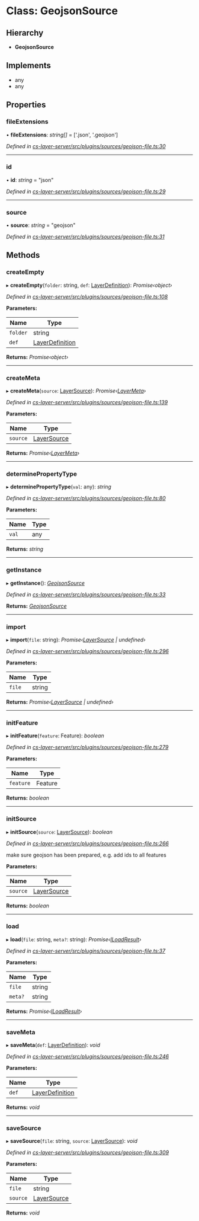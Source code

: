 # Class: GeojsonSource

## Hierarchy

* **GeojsonSource**

## Implements

* any
* any

## Properties

###  fileExtensions

• **fileExtensions**: *string[]* =  ['.json', '.geojson']

*Defined in [cs-layer-server/src/plugins/sources/geojson-file.ts:30](https://github.com/RichardHovenkamp/csnext/blob/eefa977/packages/cs-layer-server/src/plugins/sources/geojson-file.ts#L30)*

___

###  id

• **id**: *string* = "json"

*Defined in [cs-layer-server/src/plugins/sources/geojson-file.ts:29](https://github.com/RichardHovenkamp/csnext/blob/eefa977/packages/cs-layer-server/src/plugins/sources/geojson-file.ts#L29)*

___

###  source

• **source**: *string* = "geojson"

*Defined in [cs-layer-server/src/plugins/sources/geojson-file.ts:31](https://github.com/RichardHovenkamp/csnext/blob/eefa977/packages/cs-layer-server/src/plugins/sources/geojson-file.ts#L31)*

## Methods

###  createEmpty

▸ **createEmpty**(`folder`: string, `def`: [LayerDefinition](_cs_layer_server_src_classes_layer_definition_.layerdefinition.md)): *Promise‹object›*

*Defined in [cs-layer-server/src/plugins/sources/geojson-file.ts:108](https://github.com/RichardHovenkamp/csnext/blob/eefa977/packages/cs-layer-server/src/plugins/sources/geojson-file.ts#L108)*

**Parameters:**

Name | Type |
------ | ------ |
`folder` | string |
`def` | [LayerDefinition](_cs_layer_server_src_classes_layer_definition_.layerdefinition.md) |

**Returns:** *Promise‹object›*

___

###  createMeta

▸ **createMeta**(`source`: [LayerSource](_cs_layer_server_src_classes_layer_source_.layersource.md)): *Promise‹[LayerMeta](_cs_layer_server_src_classes_layer_meta_.layermeta.md)›*

*Defined in [cs-layer-server/src/plugins/sources/geojson-file.ts:139](https://github.com/RichardHovenkamp/csnext/blob/eefa977/packages/cs-layer-server/src/plugins/sources/geojson-file.ts#L139)*

**Parameters:**

Name | Type |
------ | ------ |
`source` | [LayerSource](_cs_layer_server_src_classes_layer_source_.layersource.md) |

**Returns:** *Promise‹[LayerMeta](_cs_layer_server_src_classes_layer_meta_.layermeta.md)›*

___

###  determinePropertyType

▸ **determinePropertyType**(`val`: any): *string*

*Defined in [cs-layer-server/src/plugins/sources/geojson-file.ts:80](https://github.com/RichardHovenkamp/csnext/blob/eefa977/packages/cs-layer-server/src/plugins/sources/geojson-file.ts#L80)*

**Parameters:**

Name | Type |
------ | ------ |
`val` | any |

**Returns:** *string*

___

###  getInstance

▸ **getInstance**(): *[GeojsonSource](_cs_layer_server_src_plugins_sources_geojson_file_.geojsonsource.md)*

*Defined in [cs-layer-server/src/plugins/sources/geojson-file.ts:33](https://github.com/RichardHovenkamp/csnext/blob/eefa977/packages/cs-layer-server/src/plugins/sources/geojson-file.ts#L33)*

**Returns:** *[GeojsonSource](_cs_layer_server_src_plugins_sources_geojson_file_.geojsonsource.md)*

___

###  import

▸ **import**(`file`: string): *Promise‹[LayerSource](_cs_layer_server_src_classes_layer_source_.layersource.md) | undefined›*

*Defined in [cs-layer-server/src/plugins/sources/geojson-file.ts:296](https://github.com/RichardHovenkamp/csnext/blob/eefa977/packages/cs-layer-server/src/plugins/sources/geojson-file.ts#L296)*

**Parameters:**

Name | Type |
------ | ------ |
`file` | string |

**Returns:** *Promise‹[LayerSource](_cs_layer_server_src_classes_layer_source_.layersource.md) | undefined›*

___

###  initFeature

▸ **initFeature**(`feature`: Feature): *boolean*

*Defined in [cs-layer-server/src/plugins/sources/geojson-file.ts:279](https://github.com/RichardHovenkamp/csnext/blob/eefa977/packages/cs-layer-server/src/plugins/sources/geojson-file.ts#L279)*

**Parameters:**

Name | Type |
------ | ------ |
`feature` | Feature |

**Returns:** *boolean*

___

###  initSource

▸ **initSource**(`source`: [LayerSource](_cs_layer_server_src_classes_layer_source_.layersource.md)): *boolean*

*Defined in [cs-layer-server/src/plugins/sources/geojson-file.ts:266](https://github.com/RichardHovenkamp/csnext/blob/eefa977/packages/cs-layer-server/src/plugins/sources/geojson-file.ts#L266)*

make sure geojson has been prepared, e.g. add ids to all features

**Parameters:**

Name | Type |
------ | ------ |
`source` | [LayerSource](_cs_layer_server_src_classes_layer_source_.layersource.md) |

**Returns:** *boolean*

___

###  load

▸ **load**(`file`: string, `meta?`: string): *Promise‹[ILoadResult](../interfaces/_cs_layer_server_src_classes_source_plugin_.iloadresult.md)›*

*Defined in [cs-layer-server/src/plugins/sources/geojson-file.ts:37](https://github.com/RichardHovenkamp/csnext/blob/eefa977/packages/cs-layer-server/src/plugins/sources/geojson-file.ts#L37)*

**Parameters:**

Name | Type |
------ | ------ |
`file` | string |
`meta?` | string |

**Returns:** *Promise‹[ILoadResult](../interfaces/_cs_layer_server_src_classes_source_plugin_.iloadresult.md)›*

___

###  saveMeta

▸ **saveMeta**(`def`: [LayerDefinition](_cs_layer_server_src_classes_layer_definition_.layerdefinition.md)): *void*

*Defined in [cs-layer-server/src/plugins/sources/geojson-file.ts:246](https://github.com/RichardHovenkamp/csnext/blob/eefa977/packages/cs-layer-server/src/plugins/sources/geojson-file.ts#L246)*

**Parameters:**

Name | Type |
------ | ------ |
`def` | [LayerDefinition](_cs_layer_server_src_classes_layer_definition_.layerdefinition.md) |

**Returns:** *void*

___

###  saveSource

▸ **saveSource**(`file`: string, `source`: [LayerSource](_cs_layer_server_src_classes_layer_source_.layersource.md)): *void*

*Defined in [cs-layer-server/src/plugins/sources/geojson-file.ts:309](https://github.com/RichardHovenkamp/csnext/blob/eefa977/packages/cs-layer-server/src/plugins/sources/geojson-file.ts#L309)*

**Parameters:**

Name | Type |
------ | ------ |
`file` | string |
`source` | [LayerSource](_cs_layer_server_src_classes_layer_source_.layersource.md) |

**Returns:** *void*
